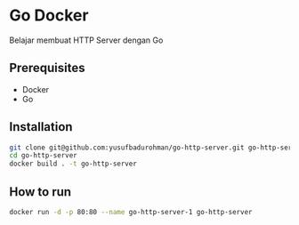 # Go Docker

Belajar membuat HTTP Server dengan Go

## Prerequisites

- Docker
- Go

## Installation

```bash
git clone git@github.com:yusufbadurohman/go-http-server.git go-http-server
cd go-http-server
docker build . -t go-http-server
```

## How to run

```bash
docker run -d -p 80:80 --name go-http-server-1 go-http-server
```
